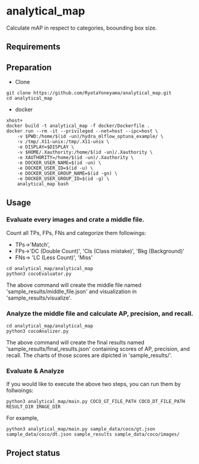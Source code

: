 # analytical_map

Calculate mAP in respect to categories, boounding box size.


## Requirements

## Preparation
- Clone
```
git clone https://github.com/RyotaYoneyama/analytical_map.git
cd analytical_map
```

- docker
```
xhost+
docker build -t analytical_map -f docker/Dockerfile .
docker run --rm -it --privileged --net=host --ipc=host \
    -v $PWD:/home/$(id -un)/hydra_mlflow_optuna_example/ \
    -v /tmp/.X11-unix:/tmp/.X11-unix \
    -e DISPLAY=$DISPLAY \
    -v $HOME/.Xauthority:/home/$(id -un)/.Xauthority \
    -e XAUTHORITY=/home/$(id -un)/.Xauthority \
    -e DOCKER_USER_NAME=$(id -un) \
    -e DOCKER_USER_ID=$(id -u) \
    -e DOCKER_USER_GROUP_NAME=$(id -gn) \
    -e DOCKER_USER_GROUP_ID=$(id -g) \
    analytical_map bash
```

## Usage
### Evaluate every images and crate a middle file.
Count all TPs, FPs, FNs and categorize them followings:
- TPs->'Match', 
- FPs->'DC (Double Count)', 'Cls (Class mistake)', 'Bkg (Background)'
- FNs-> 'LC (Less Count)', 'Miss'

```
cd analytical_map/analytical_map
python3 cocoEvaluator.py
```
The above command will create the middle file named 'sample_results/middle_file.json' and visualization in 'sample_results/visualize'.

### Analyze the middle file and calculate AP, precision, and recall.
```
cd analytical_map/analytical_map
python3 cocoAnalizer.py
```
The above command will create the final results named 'sample_results/final_results.json' containing scores of AP, precision, and recall.
The charts of those scores are dipicted in 'sample_results/'.

### Evaluate & Analyze
If you would like to execute the above two steps, you can run them by follwoings:
```
python3 analytical_map/main.py COCO_GT_FILE_PATH COCO_DT_FILE_PATH RESULT_DIR IMAGE_DIR
```
For example,
```
python3 analytical_map/main.py sample_data/coco/gt.json sample_data/coco/dt.json sample_results sample_data/coco/images/
```


## Project status
